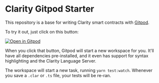 # Clarity Gitpod Starter

This repository is a base for writing Clarity smart contracts with [Gitpod](https://gitpod.io).

To try it out, just click on this button:

[![Open in Gitpod](https://gitpod.io/button/open-in-gitpod.svg)](https://gitpod.io/#https://github.com/agraebe/clarity-gitpod)

When you click that button, Gitpod will start a new workspace for you. It'll have all dependencies pre-installed, and it even has support for syntax highlighting and the Clarity Language Server.

The workspace will start a new task, running `yarn test:watch`. Whenever you save a `.clar` or `.ts` file, your tests will be re-ran.
